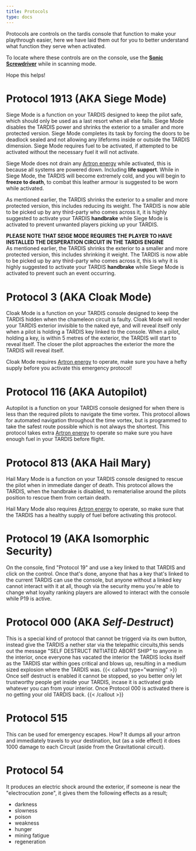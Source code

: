 ```yaml
---
title: Protocols
type: docs
---
```

Protocols are controls on the tardis console that function to make your playthrough easier, 
here we have laid them out for you to better understand what function they serve when activated.

To locate where these controls are on the console, use the [**Sonic Screwdriver**](../../items/sonic)
while in scanning mode.

Hope this helps!

# Protocol 1913 (AKA **Siege Mode**)
Siege Mode is a function on your TARDIS designed to keep the pilot safe, which should only be used as a last resort when all
else fails. Siege Mode disables the TARDIS power and shrinks the exterior to a smaller and more protected version.
Siege Mode completes its task by forcing the doors to be deadlock sealed and not allowing 
any lifeforms inside or outside the TARDIS dimension. Siege Mode requires fuel to be activated, if attempted to be activated 
without the necessary fuel it will not activate.

Siege Mode does not drain any [Artron energy](../../mechanics/artron) while activated, this is because
all systems are powered down. Including **life support**. While in Siege Mode, the TARDIS will become extremely cold, and you will begin to
**freeze to death**, to combat this leather armour is suggested to be worn while activated. 

As mentioned earlier, the TARDIS shrinks the exterior to a smaller and more protected version, this includes reducing its weight. The TARDIS
is now able to be picked up by any third-party who comes across it, it is highly suggested to activate your TARDIS **handbrake** 
while Siege Mode is activated to prevent unwanted players picking up your TARDIS.

**PLEASE NOTE THAT SEIGE MODE REQUIRES THE PLAYER TO HAVE INSTALLED THE DESPERATION CIRCUIT IN THE TARDIS ENGINE**
<br>As mentioned earlier, the TARDIS shrinks the exterior to a smaller and more protected version, this includes shrinking it weight. The TARDIS
is now able to be picked up by any third-party who comes across it, this is why it is highly suggested to activate your TARDIS **handbrake** 
while Siege Mode is activated to prevent such an event occurring.

# Protocol 3 (AKA **Cloak Mode**)
Cloak Mode is a function on your TARDIS console designed to keep the TARDIS hidden when the chameleon circuit is faulty. Cloak Mode 
will render your TARDIS exterior invisible to the naked eye, and will reveal itself only when a pilot is holding a TARDIS key linked to the console.
When a pilot, holding a key, is within 5 metres of the exterior, the TARDIS will start to reveal itself. The closer the pilot approaches the exterior
the more the TARDIS will reveal itself.

Cloak Mode requires [Artron energy](../../mechanics/artron) to operate, make sure you have a hefty supply before
you activate this emergency protocol!

# Protocol 116 (AKA **Autopilot**)
Autopilot is a function on your TARDIS console designed for when there is less than the required pilots to navigate the time vortex. This protocol allows for automated navigation throughout the time vortex, but is programmed to take the safest route possible which is not always the shortest. This protocol takes extra [Artron energy](../../mechanics/artron) to operate so make sure you have enough fuel in your TARDIS before flight.

# Protocol 813 (AKA **Hail Mary**)
Hail Mary Mode is a function on your TARDIS console designed to rescue the pilot when in immediate danger of death. This protocol allows the TARDIS, when the handbrake is disabled, to rematerialise around the pilots position to rescue them from certain death.

Hail Mary Mode also requires [Artron energy](../../mechanics/artron) to operate, so make sure that the TARDIS has a healthy supply of fuel before activating this protocol.

# Protocol 19 (AKA **Isomorphic Security**)
On the console, find "Protocol 19" and use a key linked to that TARDIS and click on the control. Once that's done, anyone that has a key that's linked to the current TARDIS can use the console, but anyone without a linked key cannot interact with it at all, though via the security menu you're able to change what loyalty ranking players are allowed to interact with the console while P19 is active.

# Protocol 000 (AKA ***Self-Destruct***)
This is a special kind of protocol that cannot be triggerd via its own button, instead give the TARDIS a nether star via the telepathic circuits,this sends out the message "SELF DESTRUCT INITIATED ABORT SHIP" to anyone in the interior, once everyone has vacated the interior the TARDIS locks itself as the TARDIS star within goes critical and blows up, resulting in a medium sized explosion where the TARDIS was.
{{< callout type="warning" >}} Once self destruct is enabled it cannot be stopped, so you better only let trustworthy people get inside your TARDIS, incase it is activated grab whatever you can from your interior. Once Protocol 000 is activated there is no getting your old TARDIS back. {{< /callout >}}

# Protocol 515
This can be used for emergency escapes. How? It dumps all your artron and immediately travels to your destination, but (as a side effect) it does 1000 damage to each Circuit (aside from the Gravitational circuit).

# Protocol 54
It produces an electric shock around the exterior, if someone is near the "electrocution zone", it gives them the following effects as a result;
* darkness
* slowness
* poison
* weakness
* hunger
* mining fatigue
* regeneration
